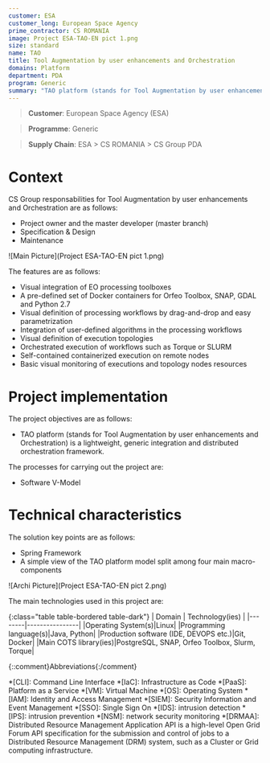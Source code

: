 ```yaml
---
customer: ESA
customer_long: European Space Agency
prime_contractor: CS ROMANIA
image: Project ESA-TAO-EN pict 1.png
size: standard
name: TAO
title: Tool Augmentation by user enhancements and Orchestration
domains: Platform
department: PDA
program: Generic
summary: "TAO platform (stands for Tool Augmentation by user enhancements and Orchestration) is a lightweight, generic integration and distributed orchestration framework."
---
```


> __Customer__\: European Space Agency (ESA)

> __Programme__\: Generic

> __Supply Chain__\: ESA > CS ROMANIA >  CS Group PDA


# Context


CS Group responsabilities for Tool Augmentation by user enhancements and Orchestration are as follows:
* Project owner and the master developer (master branch)
* Specification & Design
* Maintenance

![Main Picture](Project ESA-TAO-EN pict 1.png)

The features are as follows:
* Visual integration of EO processing toolboxes
* A pre-defined set of Docker containers for Orfeo Toolbox, SNAP, GDAL and Python 2.7
* Visual definition of processing workflows by drag-and-drop and easy parametrization 
* Integration of user-defined algorithms in the processing workflows
* Visual definition of execution topologies
* Orchestrated execution of workflows such as Torque or SLURM
* Self-contained containerized execution on remote nodes
* Basic visual monitoring of executions and topology nodes resources

# Project implementation

The project objectives are as follows:
* TAO platform (stands for Tool Augmentation by user enhancements and Orchestration) is a lightweight, generic integration and distributed orchestration framework.

The processes for carrying out the project are:
* Software V-Model

# Technical characteristics

The solution key points are as follows:
* Spring Framework
* A simple view of the TAO platform model split among four main macro-components

![Archi Picture](Project ESA-TAO-EN pict 2.png)

The main technologies used in this project are:

{:class="table table-bordered table-dark"}
| Domain | Technology(ies) |
|--------|----------------|
|Operating System(s)|Linux|
|Programming language(s)|Java, Python|
|Production software (IDE, DEVOPS etc.)|Git, Docker|
|Main COTS library(ies)|PostgreSQL, SNAP, Orfeo Toolbox, Slurm, Torque|



{::comment}Abbreviations{:/comment}

*[CLI]: Command Line Interface
*[IaC]: Infrastructure as Code
*[PaaS]: Platform as a Service
*[VM]: Virtual Machine
*[OS]: Operating System
*[IAM]: Identity and Access Management
*[SIEM]: Security Information and Event Management
*[SSO]: Single Sign On
*[IDS]: intrusion detection
*[IPS]: intrusion prevention
*[NSM]: network security monitoring
*[DRMAA]: Distributed Resource Management Application API is a high-level Open Grid Forum API specification for the submission and control of jobs to a Distributed Resource Management (DRM) system, such as a Cluster or Grid computing infrastructure.
